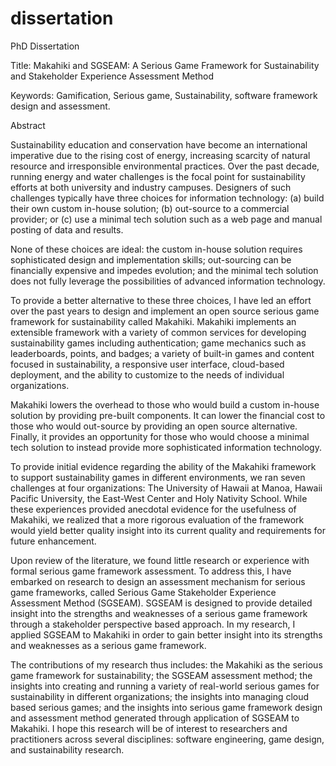 # dissertation

PhD Dissertation

Title: Makahiki and SGSEAM: A Serious Game Framework for Sustainability and Stakeholder Experience Assessment Method

Keywords: Gamification, Serious game, Sustainability, software framework design and assessment.

Abstract

Sustainability education and conservation have become an international imperative due to the rising cost of energy, increasing scarcity of natural resource and irresponsible environmental practices. Over the past decade, running energy and water challenges is the focal point for sustainability efforts at both university and industry campuses. Designers of such challenges typically have three choices for information technology: (a) build their own custom in-house solution; (b) out-source to a commercial provider; or (c) use a minimal tech solution such as a web page and manual posting of data and results.

None of these choices are ideal: the custom in-house solution requires sophisticated design and implementation skills; out-sourcing can be financially expensive and impedes evolution; and the minimal tech solution does not fully leverage the possibilities of advanced information technology.

To provide a better alternative to these three choices, I have led an effort over the past years to design and implement an open source serious game framework for sustainability called Makahiki. Makahiki implements an extensible framework with a variety of common services for developing sustainability games including authentication; game mechanics such as leaderboards, points, and badges; a variety of built-in games and content focused in sustainability, a responsive user interface, cloud-based deployment, and the ability to customize to the needs of individual organizations.

Makahiki lowers the overhead to those who would build a custom in-house solution by providing pre-built components. It can lower the financial cost to those who would out-source by providing an open source alternative. Finally, it provides an opportunity for those who would choose a minimal tech solution to instead provide more sophisticated information technology.

To provide initial evidence regarding the ability of the Makahiki framework to support sustainability games in different environments, we ran seven challenges at four  organizations: The University of Hawaii at Manoa, Hawaii Pacific University, the East-West Center and Holy Nativity School. While these experiences provided anecdotal evidence for the usefulness of Makahiki, we realized that a more rigorous evaluation of the framework would yield better quality insight into its current quality and requirements for future enhancement.

Upon review of the literature, we found little research or experience with formal serious game framework assessment. To address this, I have embarked on research to design an assessment mechanism for serious game frameworks, called Serious Game Stakeholder Experience Assessment Method (SGSEAM). SGSEAM is designed to provide detailed insight into the strengths and weaknesses of a serious game framework through a stakeholder perspective based approach. In my research, I applied SGSEAM to Makahiki in order to gain better insight into its strengths and weaknesses as a serious game framework. 

The contributions of my research thus includes: the Makahiki as the serious game framework for sustainability; the SGSEAM assessment method; the insights into creating and running a variety of real-world serious games for sustainability in different organizations; the insights into managing cloud based serious games; and the insights into serious game framework design and assessment method generated through application of SGSEAM to Makahiki. I hope this research will be of interest to researchers and practitioners across several disciplines: software engineering, game design, and sustainability research.
